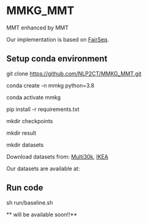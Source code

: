 # MMKG_MMT

MMT enhanced by MMT

Our implementation is based on [FairSeq](https://github.com/pytorch/fairseq.git).

## Setup conda environment

git clone https://github.com/NLP2CT/MMKG_MMT.git

conda create -n mmkg python=3.8

conda activate mmkg

pip install -r requirements.txt

mkdir checkpoints

mkdir result

mkdir datasets

Download datasets from: [Multi30k](https://github.com/multi30k/dataset.git), [IKEA](https://github.com/zmykevin/A-Visual-Attention-Grounding-Neural-Model.git)

Our datasets are available at:

## Run code

sh run/baseline.sh

** will be available soon!!**
